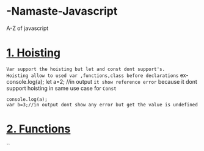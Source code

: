 # -Namaste-Javascript

A-Z of javascript

# <a href="Hoisting.js">1. Hoisting</a>
`Var support the hoisting but let and const dont support's.`<br>
`Hoisting allow to used var ,functions,class before declarations`
    ex- console.log(a);
    let a=2; //in output `it show reference error` because it dont support hoisting in same use case for
     `Const`

    console.log(a);
    var b=3;//in output dont show any error but get the value is undefined
 # <a href="functions.js">2. Functions</a> 
 `` 